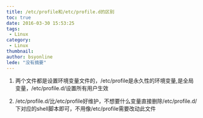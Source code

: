 ```yaml
---
title: /etc/profile和/etc/profile.d的区别
toc: true
date: 2016-03-30 15:53:25
tags:
 - Linux
category: 
 - Linux
thumbnail: 
author: bsyonline
lede: "没有摘要"
---
```



 1. 两个文件都是设置环境变量文件的，/etc/profile是永久性的环境变量,是全局变量，/etc/profile.d/设置所有用户生效  

 2. /etc/profile.d/比/etc/profile好维护，不想要什么变量直接删除/etc/profile.d/下对应的shell脚本即可，不用像/etc/profile需要改动此文件
